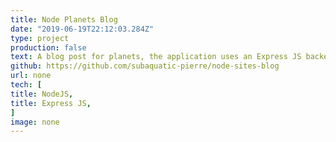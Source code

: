 ```yaml
---
title: Node Planets Blog
date: "2019-06-19T22:12:03.284Z"
type: project
production: false
text: A blog post for planets, the application uses an Express JS backend as a server and simple HTML templates for the front end.
github: https://github.com/subaquatic-pierre/node-sites-blog 
url: none
tech: [
title: NodeJS,
title: Express JS,
]
image: none
---
```

